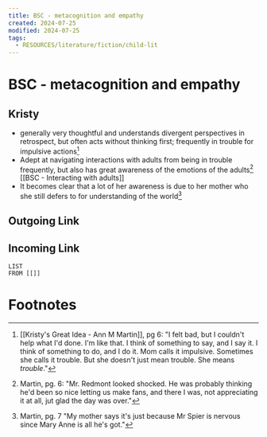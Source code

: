 ```yaml
---
title: BSC - metacognition and empathy
created: 2024-07-25
modified: 2024-07-25
tags:
  - RESOURCES/literature/fiction/child-lit
---
```

# BSC - metacognition and empathy
## Kristy
- generally very thoughtful and understands divergent perspectives in retrospect, but often acts without thinking first; frequently in trouble for impulsive actions[^1]
- Adept at navigating interactions with adults from being in trouble frequently, but also has great awareness of the emotions of the adults[^2] [[BSC - Interacting with adults]]
- It becomes clear that a lot of her awareness is due to her mother who she still defers to for understanding of the world[^3]
## Outgoing Link

## Incoming Link
```dataview
LIST
FROM [[]]
```
# Footnotes

[^1]: [[Kristy's Great Idea - Ann M Martin]], pg 6: "I felt bad, but I couldn't help what I'd done. I'm like that. I think of something to say, and I say it. I think of something to do, and I do it. Mom calls it impulsive. Sometimes she calls it trouble. But she doesn't just mean trouble. She means *trouble*."
[^2]: Martin, pg. 6: "Mr. Redmont looked shocked. He was probably thinking he'd been so nice letting us make fans, and there I was, not appreciating it at all, jut glad the day was over."
[^3]: Martin, pg. 7 "My mother says it's just because Mr Spier is nervous since Mary Anne is all he's got."